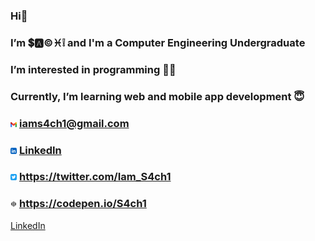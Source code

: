 ### Hi👋
###  I’m 💲🅰©♓❕ and I'm a Computer Engineering Undergraduate
###  I’m interested in programming 👩‍💻
###  Currently, I’m learning web and mobile app development 😇
### <img src="/img/gmail.png" width=2% height=2%> iams4ch1@gmail.com 
### <img src="/img/linkedin-app.png" width=2% height=2%> [LinkedIn](https://www.linkedin.com/in/sachini-dissanayaka-373402197/)
### <img src="/img/twitter-app.png" width=2% height=2%> https://twitter.com/Iam_S4ch1
### <img src="/img/codepen.png" width=2% height=2%> https://codepen.io/S4ch1

[LinkedIn](https://www.linkedin.com/in/sachini-dissanayaka-373402197/)




<!---
s4ch1/s4ch1 is a ✨ special ✨ repository because its `README.md` (this file) appears on your GitHub profile.
You can click the Preview link to take a look at your changes.
- 💞️ I’m looking to collaborate on ...
--->
